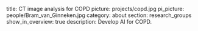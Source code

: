 title: CT image analysis for COPD
picture: projects/copd.jpg
pi_picture: people/Bram_van_Ginneken.jpg 
category: about
section: research_groups
show_in_overview: true
description: Develop AI for COPD.